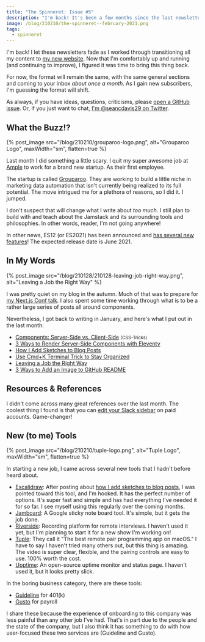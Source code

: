 ```yaml
---
title: "The Spinneret: Issue #5"
description: "I'm back! It's been a few months since the last newsletter. And guess what? I got a new job! Some other stuff happened, too. Check it out."
image: /blog/210210/the-spinneret--february-2021.png
tags:
  - spinneret
---
```


I'm back! I let these newsletters fade as I worked through transitioning all my content to [my new website](/). Now that I'm comfortably up and running (and continuing to improve), I figured it was time to bring this thing back.

For now, the format will remain the same, with the same general sections and coming to your inbox _about once a month_. As I gain new subscribers, I'm guessing the format will shift.

As always, if you have ideas, questions, criticisms, please [open a GitHub issue](https://github.com/seancdavis/seancdavis-com/issues/new). Or, if you just want to chat, [I'm @seancdavis29 on Twitter](https://twitter.com/seancdavis29).

## What the Buzz!?

{% post_image
    src="/blog/210210/grouparoo-logo.png",
    alt="Grouparoo Logo",
    maxWidth="sm",
    flatten=true %}

Last month I did something a little scary. I quit my super awesome job at [Ample](https://www.ample.co/) to work for a brand new startup. As their first employee.

The startup is called [Grouparoo](https://www.grouparoo.com/). They are working to build a little niche in marketing data automation that isn't currently being realized to its full potential. The move intrigued me for a plethora of reasons, so I did it. I jumped.

I don't suspect that will change what I write about _too much_. I still plan to build with and teach about the Jamstack and its surrounding tools and philosophies. In other words, reader, I'm not going anywhere!

In other news, ES12 (or ES2021) has been announced and [has several new features](https://backbencher.dev/javascript/es2021-new-features)! The expected release date is June 2021.

## In My Words

{% post_image
    src="/blog/210128/210128-leaving-job-right-way.png",
    alt="Leaving a Job the Right Way" %}

I was pretty quiet on my blog in the autumn. Much of that was to prepare for [my Next.js Conf talk](https://youtu.be/9j9bxDf428o). I also spent some time working through what is to be a rather large series of posts all around components.

Nevertheless, I got back to writing in January, and here's what I put out in the last month:

- [Components: Server-Side vs. Client-Side](https://css-tricks.com/components-server-side-vs-client-side/) <small class="text-gray-800">(CSS-Tricks)</small>
- [3 Ways to Render Server-Side Components with Eleventy](/blog/eleventy-server-components/)
- [How I Add Sketches to Blog Posts](/blog/how-i-add-sketches-to-blog-posts/)
- [Use Cmd+K Terminal Trick to Stay Organized](/blog/cmd-k-terminal-shortcut/)
- [Leaving a Job the Right Way](/blog/leaving-job-right-way/)
- [3 Ways to Add an Image to GitHub README](/blog/three-ways-to-add-image-to-github-readme/)

## Resources & References

I didn't come across many great references over the last month. The coolest thing I found is that you can [edit your Slack sidebar](https://slack.com/help/articles/360043207674-Organize-your-sidebar-with-custom-sections) on paid accounts. Game-changer!

## New (to me) Tools

{% post_image
    src="/blog/210210/tuple-logo.png",
    alt="Tuple Logo",
    maxWidth="sm",
    flatten=true  %}

In starting a new job, I came across several new tools that I hadn't before heard about.

- [Excalidraw](https://excalidraw.com/): After posting about [how I add sketches to blog posts](/blog/how-i-add-sketches-to-blog-posts/), I was pointed toward this tool, and I'm hooked. It has the perfect number of options. It's super fast and simple and has had everything I've needed it for so far. I see myself using this regularly over the coming months.
- [Jamboard](https://workspace.google.com/products/jamboard/): A Google sticky note board tool. It's simple, but it gets the job done.
- [Riverside](https://riverside.fm/): Recording platform for remote interviews. I haven't used it yet, but I'm planning to start it for a new show I'm working on!
- [Tuple](https://tuple.app/): They call it "The best remote pair programming app on macOS." I have to say I haven't tried many others out, but this thing is amazing. The video is super clear, flexible, and the pairing controls are easy to use. 100% worth the cost.
- [Upptime](https://upptime.js.org/): An open-source uptime monitor and status page. I haven't used it, but it looks pretty slick.

In the boring business category, there are these tools:

- [Guideline](https://www.guideline.com/) for 401(k)
- [Gusto](https://gusto.com/) for payroll

I share these because the experience of onboarding to this company was less painful than any other job I've had. That's in part due to the people and the state of the company, but I also think it has something to do with how user-focused these two services are (Guideline and Gusto).
